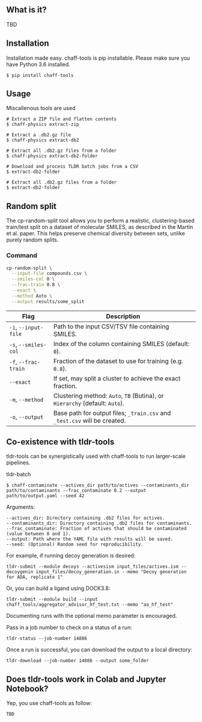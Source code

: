 ## What is it?

TBD

## Installation

Installation made easy. chaff-tools is pip installable. Please make sure you have Python 3.6 installed.

```shell-session
$ pip install chaff-tools
```

## Usage
Miscallenous tools are used 

```shell-session
# Extract a ZIP file and flatten contents
$ chaff-physics extract-zip
```

```shell-session
# Extract a .db2.gz file
$ chaff-physics extract-db2
```

```shell-session
# Extract all .db2.gz files from a folder
$ chaff-physics extract-db2-folder
```

```shell-session
# Download and process TLDR batch jobs from a CSV
$ extract-db2-folder
```

```shell-session
# Extract all .db2.gz files from a folder
$ extract-db2-folder
```

## Random split

The cp-random-split tool allows you to perform a realistic, clustering-based train/test split on a dataset of molecular SMILES, as described in the Martin et al. paper. This helps preserve chemical diversity between sets, unlike purely random splits.


### Command

```bash
cp-random-split \
  --input-file compounds.csv \
  --smiles-col 0 \
  --frac-train 0.8 \
  --exact \
  --method Auto \
  --output results/some_split
```

| Flag                 | Description                                                                 |
|----------------------|-----------------------------------------------------------------------------|
| `-i`, `--input-file` | Path to the input CSV/TSV file containing SMILES.                           |
| `-s`, `--smiles-col` | Index of the column containing SMILES (default: `0`).                       |
| `-f`, `--frac-train`  | Fraction of the dataset to use for training (e.g. `0.8`).                   |
| `--exact`            | If set, may split a cluster to achieve the exact fraction.                  |
| `-m`, `--method`     | Clustering method: `Auto`, `TB` (Butina), or `Hierarchy` (default: `Auto`). |
| `-o`, `--output`     | Base path for output files; `_train.csv` and `_test.csv` will be created.    |


## Co-existence with tldr-tools

tldr-tools can be synergistically used with chaff-tools to run larger-scale pipelines.


tldr-batch          


```shell-session
$ chaff-contaminate --actives_dir path/to/actives --contaminants_dir path/to/contaminants --frac_contaminate 0.2 --output path/to/output.yaml --seed 42
```

Arguments:

    --actives_dir: Directory containing .db2 files for actives.
    --contaminants_dir: Directory containing .db2 files for contaminants.
    --frac_contaminate: Fraction of actives that should be contaminated (value between 0 and 1).
    --output: Path where the YAML file with results will be saved.
    --seed: (Optional) Random seed for reproducibility.

For example, if running decoy generation is desired:

```shell-session
tldr-submit --module decoys --activesism input_files/actives.ism --decoygenin input_files/decoy_generation.in --memo "Decoy generation for ADA, replicate 1"
```

Or, you can build a ligand using DOCK3.8:

```shell-session
tldr-submit --module build --input chaff_tools/aggregator_advisor_hf_test.txt --memo "aa_hf_test"
```

Documenting runs with the optional memo parameter is encouraged.

Pass in a job number to check on a status of a run:
```shell-session
tldr-status --job-number 14886
```

Once a run is successful, you can download the output to a local directory:

```shell-session
tldr-download --job-number 14886 --output some_folder
```

## Does tldr-tools work in Colab and Jupyter Notebook?

Yep, you use chaff-tools as follow:

```shell-session
TBD
```
